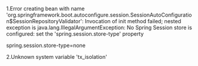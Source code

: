 1.Error creating bean with name 
'org.springframework.boot.autoconfigure.session.SessionAutoConfiguration$SessionRepositoryValidator': Invocation of init method failed; nested exception is java.lang.IllegalArgumentException: No Spring Session store is configured:
 set the 'spring.session.store-type' property
 
 spring.session.store-type=none
 
 2.Unknown system variable 'tx_isolation'
